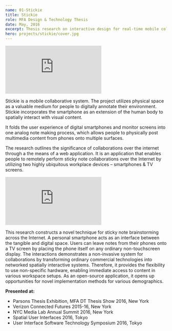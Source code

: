 ```yaml
---
name: 01-Stickie
title: Stickie
role: MFA Design & Technology Thesis
date: May, 2016
excerpt: Thesis research on interactive design for real-time mobile collaboration, using smartphones and large screen displays.
hero: projects/stickie/cover.jpg
---
```

<div class='embed-container'><iframe src='https://player.vimeo.com/video/167916496' frameborder='0' webkitAllowFullScreen mozallowfullscreen allowFullScreen></iframe></div>

Stickie is a mobile collaborative system. The project utilizes physical space as a valuable medium for people to digitally annotate their environment. Stickie incorporates the smartphone as an extension of the human body to spatially interact with visual content.

It folds the user experience of digital smartphones and monitor screens into one analog note making process, which allows people to physically post multimedia content from phones onto multiple surfaces.

The research outlines the significance of collaborations over the internet through a the means of a web application. It is an application that enables people to remotely perform sticky note collaborations over the Internet by utilizing two highly ubiquitous workplace devices – smartphones & TV screens.

<div class='embed-container'><iframe src='https://player.vimeo.com/video/183266341' frameborder='0' webkitAllowFullScreen mozallowfullscreen allowFullScreen></iframe></div>


This research constructs a novel technique for sticky note brainstorming across the Internet. A personal smartphone acts as an interface between the tangible and digital space. Users can leave notes from their phones onto a TV screen by placing the phone itself on any ordinary non-touchscreen display. The interactions demonstrates a non-invasive system for collaborations by transforming ordinary commercial technologies into networked spatially interactive systems. Therefore, it provides the flexibility to use non-specific hardware, enabling immediate access to content in various workspace setups. As an open-source application, it opens up opportunities for novel implementation methods for various demographics.

<image-responsive imageURL='projects/stickie/img-1.gif' />

**Presented at:** 
- Parsons Thesis Exhibition, MFA DT Thesis Show 2016, New York
- Verizon Connected Futures 2015-16, New York
- NYC Media Lab Annual Summit 2016, New York
- Spatial User Interfaces 2016, Tokyo
- User Interface Software Technology Symposium 2016, Tokyo
